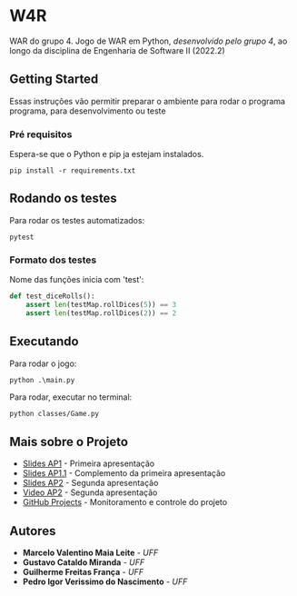 # W4R

WAR do grupo 4. Jogo de WAR em Python, *desenvolvido pelo grupo 4*, ao longo da disciplina de Engenharia de Software II (2022.2)

## Getting Started

Essas instruções vão permitir preparar o ambiente para rodar o programa programa, para desenvolvimento ou teste

### Pré requisitos

Espera-se que o Python e pip ja estejam instalados.

```
pip install -r requirements.txt
```
## Rodando os testes

Para rodar os testes automatizados:

```
pytest
```

### Formato dos testes

Nome das funções inicia com 'test':

```python
def test_diceRolls():
    assert len(testMap.rollDices(5)) == 3
    assert len(testMap.rollDices(2)) == 2
```

## Executando

Para rodar o jogo:

```
python .\main.py
```

Para rodar, executar no terminal:

```bash
python classes/Game.py
```
## Mais sobre o Projeto

* [Slides AP1](https://docs.google.com/presentation/d/1qFW--yI3nPFE5_KXwz0WO52rEL3GsVqu6Xc1tL2T6ew/edit#slide=id.p) - Primeira apresentação
* [Slides AP1.1](https://docs.google.com/presentation/d/1HF5WxkJfYrJB20csV_6rUuf5I7dLtZpl0Z3LYi5BCio/edit#slide=id.g18a8cd3cb20_0_93) - Complemento da primeira apresentação
* [Slides AP2](https://docs.google.com/presentation/d/13N2OW3jWLvBFyXGxjNsDbfbLp5d29Dq8kKvnIdkAXOY/edit#slide=id.g1880f886418_0_48) - Segunda apresentação
* [Video AP2]() - Segunda apresentação
* [GitHub Projects]() - Monitoramento e controle do projeto


## Autores

* **Marcelo Valentino Maia Leite** - *UFF* 
* **Gustavo Cataldo Miranda**  - *UFF* 
* **Guilherme Freitas França**  - *UFF* 
* **Pedro Igor Verissimo do Nascimento**  - *UFF* 

